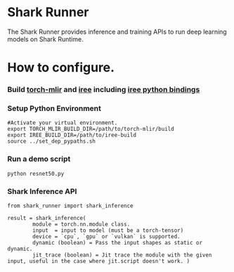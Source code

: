 # Shark Runner

The Shark Runner provides inference and training APIs to run deep learning models on Shark Runtime.

# How to configure.

### Build [torch-mlir](https://github.com/llvm/torch-mlir) and [iree](https://github.com/google/iree) including [iree python bindings](https://google.github.io/iree/building-from-source/python-bindings-and-importers/#using-the-python-bindings)

### Setup Python Environment
```shell
#Activate your virtual environment.
export TORCH_MLIR_BUILD_DIR=/path/to/torch-mlir/build
export IREE_BUILD_DIR=/path/to/iree-build
source ../set_dep_pypaths.sh
```

### Run a demo script
```shell
python resnet50.py
```

### Shark Inference API

```
from shark_runner import shark_inference

result = shark_inference(
        module = torch.nn.module class.
        input  = input to model (must be a torch-tensor)
        device = `cpu`, `gpu` or `vulkan` is supported.
        dynamic (boolean) = Pass the input shapes as static or dynamic.
        jit_trace (boolean) = Jit trace the module with the given input, useful in the case where jit.script doesn't work. )
```
